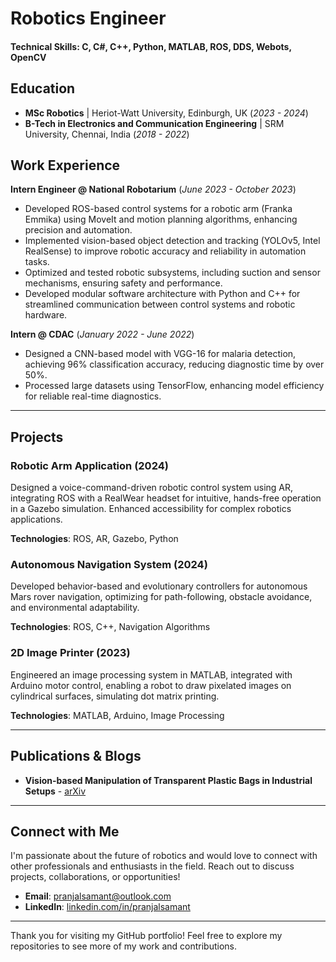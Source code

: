 # Robotics Engineer

#### Technical Skills: C, C#, C++, Python, MATLAB, ROS, DDS, Webots, OpenCV

## Education
- **MSc Robotics** | Heriot-Watt University, Edinburgh, UK (_2023 - 2024_)
- **B-Tech in Electronics and Communication Engineering** | SRM University, Chennai, India (_2018 - 2022_)

## Work Experience

**Intern Engineer @ National Robotarium** (_June 2023 - October 2023_)  
- Developed ROS-based control systems for a robotic arm (Franka Emmika) using MoveIt and motion planning algorithms, enhancing precision and automation.
- Implemented vision-based object detection and tracking (YOLOv5, Intel RealSense) to improve robotic accuracy and reliability in automation tasks.
- Optimized and tested robotic subsystems, including suction and sensor mechanisms, ensuring safety and performance.
- Developed modular software architecture with Python and C++ for streamlined communication between control systems and robotic hardware.

**Intern @ CDAC** (_January 2022 - June 2022_)  
- Designed a CNN-based model with VGG-16 for malaria detection, achieving 96% classification accuracy, reducing diagnostic time by over 50%.
- Processed large datasets using TensorFlow, enhancing model efficiency for reliable real-time diagnostics.

---

## Projects

### Robotic Arm Application (2024)
Designed a voice-command-driven robotic control system using AR, integrating ROS with a RealWear headset for intuitive, hands-free operation in a Gazebo simulation. Enhanced accessibility for complex robotics applications.

**Technologies**: ROS, AR, Gazebo, Python

### Autonomous Navigation System (2024)
Developed behavior-based and evolutionary controllers for autonomous Mars rover navigation, optimizing for path-following, obstacle avoidance, and environmental adaptability.

**Technologies**: ROS, C++, Navigation Algorithms

### 2D Image Printer (2023)
Engineered an image processing system in MATLAB, integrated with Arduino motor control, enabling a robot to draw pixelated images on cylindrical surfaces, simulating dot matrix printing.

**Technologies**: MATLAB, Arduino, Image Processing

---

## Publications & Blogs
- **Vision-based Manipulation of Transparent Plastic Bags in Industrial Setups** - [arXiv](https://arxiv.org/abs/2411.09623)

---

## Connect with Me
I'm passionate about the future of robotics and would love to connect with other professionals and enthusiasts in the field. Reach out to discuss projects, collaborations, or opportunities!

- **Email**: [pranjalsamant@outlook.com](mailto:pranjalsamant@outlook.com)
- **LinkedIn**: [linkedin.com/in/pranjalsamant](https://www.linkedin.com/in/pranjalsamant)

---

Thank you for visiting my GitHub portfolio! Feel free to explore my repositories to see more of my work and contributions.
